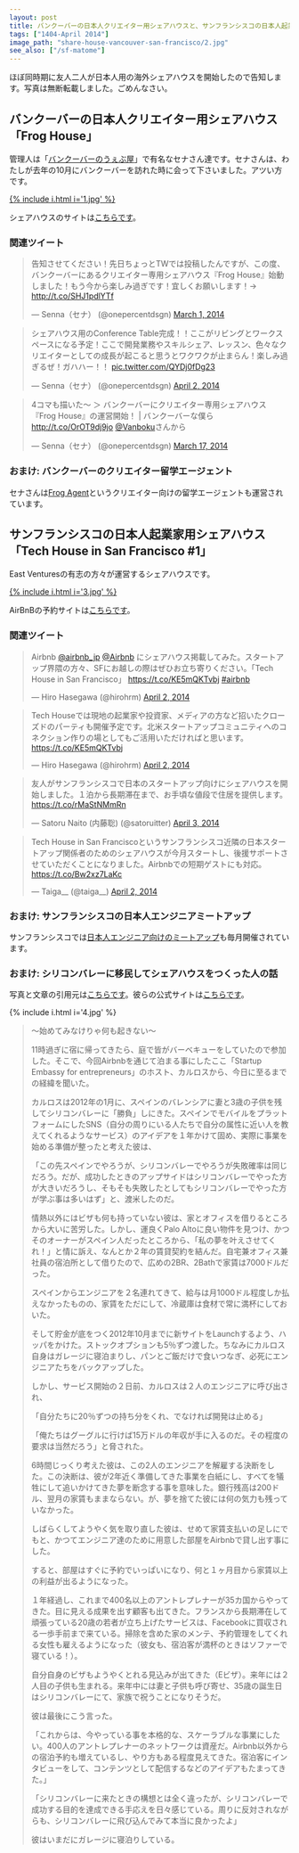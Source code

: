 ```yaml
---
layout: post
title: バンクーバーの日本人クリエイター用シェアハウスと、サンフランシスコの日本人起業家用シェアハウス
tags: ["1404-April 2014"]
image_path: "share-house-vancouver-san-francisco/2.jpg"
see_also: ["/sf-matome"]
---
```


ほぼ同時期に友人二人が日本人用の海外シェアハウスを開始したので告知します。写真は無断転載しました。ごめんなさい。

## バンクーバーの日本人クリエイター用シェアハウス「Frog House」

管理人は「[バンクーバーのうぇぶ屋](http://webya.opdsgn.com/)」で有名なセナさん達です。セナさんは、わたしが去年の10月にバンクーバーを訪れた時に会って下さいました。アツい方です。

<a href="http://vancouverch.com/">{% include i.html i='1.jpg' %}</a>

シェアハウスのサイトは[こちらです](http://vancouverch.com/)。

### 関連ツイート

<blockquote class="twitter-tweet" lang="en"><p>告知させてください！先日ちょっとTWでは投稿したんですが、この度、バンクーバーにあるクリエイター専用シェアハウス『Frog House』始動しました！もう今から楽しみ過ぎです！宜しくお願いします！→ <a href="http://t.co/SHJ1pdlYTf">http://t.co/SHJ1pdlYTf</a></p>&mdash; Senna（セナ） (@onepercentdsgn) <a href="https://twitter.com/onepercentdsgn/statuses/439700821593182208">March 1, 2014</a></blockquote>

<blockquote class="twitter-tweet" lang="en"><p>シェアハウス用のConference Table完成！！ここがリビングとワークスペースになる予定！ここで開発業務やスキルシェア、レッスン、色々なクリエイターとしての成長が起こると思うとワクワクが止まらん！楽しみ過ぎるぜ！ガハハー！！ <a href="http://t.co/QYDj0fDg23">pic.twitter.com/QYDj0fDg23</a></p>&mdash; Senna（セナ） (@onepercentdsgn) <a href="https://twitter.com/onepercentdsgn/statuses/451314467679109120">April 2, 2014</a></blockquote>

<blockquote class="twitter-tweet" lang="en"><p>4コマも描いた〜 ＞ バンクーバーにクリエイター専用シェアハウス『Frog House』の運営開始！ | バンクーバーな僕ら <a href="http://t.co/OrOT9dj9jo">http://t.co/OrOT9dj9jo</a> <a href="https://twitter.com/Vanboku">@Vanboku</a>さんから</p>&mdash; Senna（セナ） (@onepercentdsgn) <a href="https://twitter.com/onepercentdsgn/statuses/445410860408664064">March 17, 2014</a></blockquote>

### おまけ: バンクーバーのクリエイター留学エージェント

セナさんは[Frog Agent](http://frogagent.com/)というクリエイター向けの留学エージェントも運営されています。

## サンフランシスコの日本人起業家用シェアハウス「Tech House in San Francisco #1」

East Venturesの有志の方々が運営するシェアハウスです。

<a href="https://www.airbnb.jp/rooms/2672675">{% include i.html i='3.jpg' %}</a>

AirBnBの予約サイトは[こちらです](https://www.airbnb.jp/rooms/2672675)。

### 関連ツイート

<blockquote class="twitter-tweet" lang="en"><p>Airbnb <a href="https://twitter.com/Airbnb_jp">@airbnb_jp</a> <a href="https://twitter.com/Airbnb">@Airbnb</a> にシェアハウス掲載してみた。スタートアップ界隈の方々、SFにお越しの際はぜひお立ち寄りください。「Tech House in San Francisco」 <a href="https://t.co/KE5mQKTvbj">https://t.co/KE5mQKTvbj</a> <a href="https://twitter.com/search?q=%23airbnb&amp;src=hash">#airbnb</a></p>&mdash; Hiro Hasegawa (@hirohrm) <a href="https://twitter.com/hirohrm/statuses/451314706540544000">April 2, 2014</a></blockquote>

<blockquote class="twitter-tweet" lang="en"><p>Tech Houseでは現地の起業家や投資家、メディアの方など招いたクローズドのパーティも開催予定です。北米スタートアップコミュニティへのコネクション作りの場としてもご活用いただければと思います。 <a href="https://t.co/KE5mQKTvbj">https://t.co/KE5mQKTvbj</a></p>&mdash; Hiro Hasegawa (@hirohrm) <a href="https://twitter.com/hirohrm/statuses/451499853453869056">April 2, 2014</a></blockquote>

<blockquote class="twitter-tweet" lang="en"><p>友人がサンフランシスコで日本のスタートアップ向けにシェアハウスを開始しました。１泊から長期滞在まで、お手頃な値段で住居を提供します。<a href="https://t.co/rMaStNMmRn">https://t.co/rMaStNMmRn</a></p>&mdash; Satoru Naito (内藤聡) (@satoruitter) <a href="https://twitter.com/satoruitter/statuses/451552591101435904">April 3, 2014</a></blockquote>

<blockquote class="twitter-tweet" lang="en"><p>Tech House in San Franciscoというサンフランシスコ近隣の日本スタートアップ関係者のためのシェアハウスが今月スタートし、後援サポートさせていただくことになりました。Airbnbでの短期ゲストにも対応。&#10;<a href="https://t.co/Bw2xz7LaKc">https://t.co/Bw2xz7LaKc</a></p>&mdash; Taiga__ (@taiga__) <a href="https://twitter.com/taiga__/statuses/451486839128330240">April 2, 2014</a></blockquote>

### おまけ: サンフランシスコの日本人エンジニアミートアップ

サンフランシスコでは[日本人エンジニア向けのミートアップ](http://www.meetup.com/sf-japanese-engineers/)も毎月開催されています。

### おまけ: シリコンバレーに移民してシェアハウスをつくった人の話

写真と文章の引用元は[こちらです](https://www.facebook.com/photo.php?fbid=10201894442815273&set=a.3803320554096.164191.1009815120&type=1&stream_ref=10)。彼らの公式サイトは[こちらです](http://www.startupembassy.>com/)。

{% include i.html i='4.jpg' %}

> 〜始めてみなけりゃ何も起きない〜
>
>11時過ぎに宿に帰ってきたら、庭で皆がバーベキューをしていたので参加した。そこで、今回Airbnbを通じて泊まる事にしたここ「Startup Embassy for entrepreneurs」のホスト、カルロスから、今日に至るまでの経緯を聞いた。
>
>カルロスは2012年の1月に、スペインのバレンシアに妻と3歳の子供を残してシリコンバレーに「勝負」しにきた。スペインでモバイルをプラットフォームにしたSNS（自分の周りにいる人たちで自分の属性に近い人を教えてくれるようなサービス）のアイデアを１年かけて固め、実際に事業を始める準備が整ったと考えた彼は、
>
>「この先スペインでやろうが、シリコンバレーでやろうが失敗確率は同じだろう。だが、成功したときのアップサイドはシリコンバレーでやった方が大きいだろうし、そもそも失敗したとしてもシリコンバレーでやった方が学ぶ事は多いはず」と、渡米したのだ。
>
>情熱以外にはビザも何も持っていない彼は、家とオフィスを借りるところから大いに苦労した。しかし、運良くPalo Altoに良い物件を見つけ、かつそのオーナーがスペイン人だったところから、「私の夢を叶えさせてくれ！」と情に訴え、なんとか２年の賃貸契約を結んだ。自宅兼オフィス兼社員の宿泊所として借りたので、広めの2BR、2Bathで家賃は7000ドルだった。
>
>スペインからエンジニアを２名連れてきて、給与は月1000ドル程度しか払えなかったものの、家賃をただにして、冷蔵庫は食材で常に満杯にしておいた。
>
>そして貯金が底をつく2012年10月までに新サイトをLaunchするよう、ハッパをかけた。ストックオプションも5％ずつ渡した。ちなみにカルロス自身はガレージに寝泊まりし、パンとご飯だけで食いつなぎ、必死にエンジニアたちをバックアップした。
>
>しかし、サービス開始の２日前、カルロスは２人のエンジニアに呼び出され、
>
>「自分たちに20％ずつの持ち分をくれ、でなければ開発は止める」
>
>「俺たちはグーグルに行けば15万ドルの年収が手に入るのだ。その程度の要求は当然だろう」と脅された。
>
>6時間じっくり考えた彼は、この2人のエンジニアを解雇する決断をした。この決断は、彼が2年近く準備してきた事業を白紙にし、すべてを犠牲にして追いかけてきた夢を断念する事を意味した。銀行残高は200ドル、翌月の家賃もままならない。が、夢を捨てた彼には何の気力も残っていなかった。
>
>しばらくしてようやく気を取り直した彼は、せめて家賃支払いの足しにでもと、かつてエンジニア達のために用意した部屋をAirbnbで貸し出す事にした。
>
>すると、部屋はすぐに予約でいっぱいになり、何と１ヶ月目から家賃以上の利益が出るようになった。
>
>１年経過し、これまで400名以上のアントレプレナーが35カ国からやってきた。目に見える成果を出す顧客も出てきた。フランスから長期滞在して頑張っている20歳の若者が立ち上げたサービスは、Facebookに買収される一歩手前まで来ている。掃除を含めた家のメンテ、予約管理をしてくれる女性も雇えるようになった（彼女も、宿泊客が満杯のときはソファーで寝ている！）。
>
>自分自身のビザもようやくとれる見込みが出てきた（Eビザ）。来年には２人目の子供も生まれる。来年中には妻と子供も呼び寄せ、35歳の誕生日はシリコンバレーにて、家族で祝うことになりそうだ。
>
>彼は最後にこう言った。
>
>「これからは、今やっている事を本格的な、スケーラブルな事業にしたい。400人のアントレプレナーのネットワークは資産だ。Airbnb以外からの宿泊予約も増えているし、やり方もある程度見えてきた。宿泊客にインタビューをして、コンテンツとして配信するなどのアイデアもたまってきた。」
>
>「シリコンバレーに来たときの構想とは全く違ったが、シリコンバレーで成功する目的を達成できる手応えを日々感じている。周りに反対されながらも、シリコンバレーに飛び込んでみて本当に良かったよ」
>
>彼はいまだにガレージに寝泊りしている。
